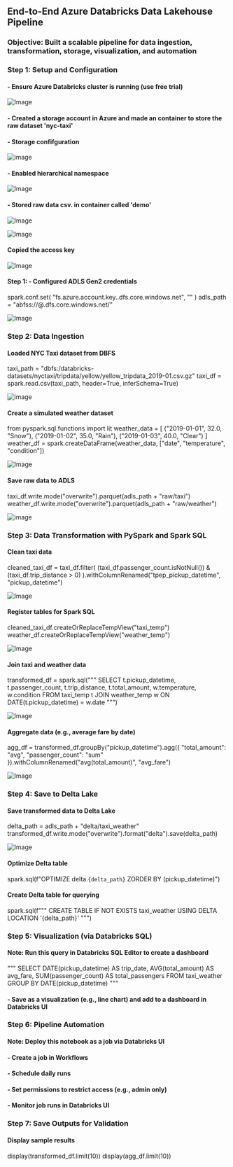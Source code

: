 ## End-to-End Azure Databricks Data Lakehouse Pipeline
### Objective: Built a scalable pipeline for data ingestion, transformation, storage, visualization, and automation

### Step 1: Setup and Configuration
#### - Ensure Azure Databricks cluster is running (use free trial)

![Image](https://github.com/user-attachments/assets/0b4a738b-88d5-42ee-853b-25e6243c136a)



#### - Created a storage account in Azure and made an container to store the raw dataset 'nyc-taxi'


#### - Storage confifguration 

![image](https://github.com/user-attachments/assets/e2204a30-a86e-444a-82b5-ad16f4996982)


#### - Enabled hierarchical namespace

![Image](https://github.com/user-attachments/assets/1b3a7787-15ea-4a7e-8a72-fdca234791f2)



#### - Stored raw data csv. in container called 'demo'

![Image](https://github.com/user-attachments/assets/84f7078b-ea07-4910-8615-7623c45d6853)

![Image](https://github.com/user-attachments/assets/3dcc3bb4-77f4-4b9b-9f59-61ec94039acf)




#### Copied the access key 

![Image](https://github.com/user-attachments/assets/c0e54509-70c0-4916-9dfe-d4b3c11294b2)



#### Step 1: - Configured ADLS Gen2 credentials 
spark.conf.set(
    "fs.azure.account.key.<your-storage-account>.dfs.core.windows.net",
    "<your-access-key>"
)
adls_path = "abfss://<container>@<your-storage-account>.dfs.core.windows.net/"


![Image](https://github.com/user-attachments/assets/5e37f1fa-fadb-4294-9b99-f340ef87e9ec)




### Step 2: Data Ingestion
#### Loaded NYC Taxi dataset from DBFS
taxi_path = "dbfs:/databricks-datasets/nyctaxi/tripdata/yellow/yellow_tripdata_2019-01.csv.gz"
taxi_df = spark.read.csv(taxi_path, header=True, inferSchema=True)

![image](https://github.com/user-attachments/assets/b5fcb89f-3af3-4caa-aa6d-bad1fb2aeec7)



#### Create a simulated weather dataset
from pyspark.sql.functions import lit
weather_data = [
    ("2019-01-01", 32.0, "Snow"),
    ("2019-01-02", 35.0, "Rain"),
    ("2019-01-03", 40.0, "Clear")
]
weather_df = spark.createDataFrame(weather_data, ["date", "temperature", "condition"])

![Image](https://github.com/user-attachments/assets/0ae8dcdd-d2ca-479b-84ab-6619248858eb)



#### Save raw data to ADLS
taxi_df.write.mode("overwrite").parquet(adls_path + "raw/taxi")
weather_df.write.mode("overwrite").parquet(adls_path + "raw/weather")

![image](https://github.com/user-attachments/assets/2388ef63-d06e-48b4-ac19-3b9204e753fe)




### Step 3: Data Transformation with PySpark and Spark SQL
#### Clean taxi data
cleaned_taxi_df = taxi_df.filter(
    (taxi_df.passenger_count.isNotNull()) & 
    (taxi_df.trip_distance > 0)
).withColumnRenamed("tpep_pickup_datetime", "pickup_datetime")

![Image](https://github.com/user-attachments/assets/c85a4b16-75a9-4208-ad7c-d70b53d1ab7a)



#### Register tables for Spark SQL
cleaned_taxi_df.createOrReplaceTempView("taxi_temp")
weather_df.createOrReplaceTempView("weather_temp")

![Image](https://github.com/user-attachments/assets/c3194ec5-1dff-4721-b14c-7434c296c0aa)



#### Join taxi and weather data
transformed_df = spark.sql("""
SELECT 
    t.pickup_datetime,
    t.passenger_count,
    t.trip_distance,
    t.total_amount,
    w.temperature,
    w.condition
FROM taxi_temp t
JOIN weather_temp w 
ON DATE(t.pickup_datetime) = w.date
""")

![Image](https://github.com/user-attachments/assets/109eb63f-19fa-43d7-81a1-f4d121801c67)




#### Aggregate data (e.g., average fare by date)
agg_df = transformed_df.groupBy("pickup_datetime").agg({
    "total_amount": "avg",
    "passenger_count": "sum"
}).withColumnRenamed("avg(total_amount)", "avg_fare")


![Image](https://github.com/user-attachments/assets/c04f5dad-2c4d-4b38-913c-fae457354585)



### Step 4: Save to Delta Lake
#### Save transformed data to Delta Lake
delta_path = adls_path + "delta/taxi_weather"
transformed_df.write.mode("overwrite").format("delta").save(delta_path)

![Image](https://github.com/user-attachments/assets/ce0a9d4c-e064-4b1d-9b06-609d7d514b5c)



#### Optimize Delta table
spark.sql(f"OPTIMIZE delta.`{delta_path}` ZORDER BY (pickup_datetime)")




#### Create Delta table for querying
spark.sql(f"""
CREATE TABLE IF NOT EXISTS taxi_weather
USING DELTA
LOCATION '{delta_path}'
""")



### Step 5: Visualization (via Databricks SQL)
#### Note: Run this query in Databricks SQL Editor to create a dashboard
"""
SELECT 
    DATE(pickup_datetime) AS trip_date,
    AVG(total_amount) AS avg_fare,
    SUM(passenger_count) AS total_passengers
FROM taxi_weather
GROUP BY DATE(pickup_datetime)
"""

#### - Save as a visualization (e.g., line chart) and add to a dashboard in Databricks UI



### Step 6: Pipeline Automation
#### Note: Deploy this notebook as a job via Databricks UI
#### - Create a job in Workflows
#### - Schedule daily runs
#### - Set permissions to restrict access (e.g., admin only)
#### - Monitor job runs in Databricks UI



### Step 7: Save Outputs for Validation
#### Display sample results
display(transformed_df.limit(10))
display(agg_df.limit(10))
